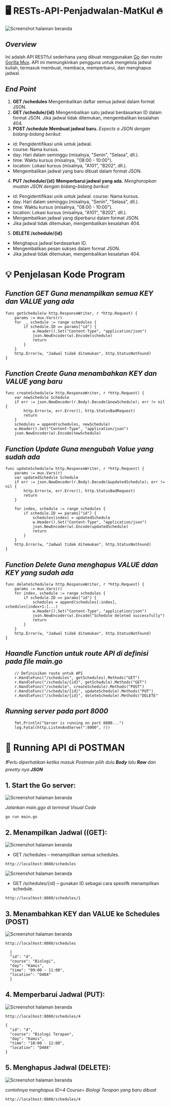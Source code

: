 # 🖥️ RESTs-API-Penjadwalan-MatKul 🔥

![Screenshot halaman beranda](Screenshot.png)

## *Overview*
Ini adalah API RESTful sederhana yang dibuat menggunakan [Go](https://go.dev/doc/) dan router [Gorilla Mux](https://github.com/gorilla/mux.git). API ini memungkinkan pengguna untuk mengelola jadwal kuliah, termasuk membuat, membaca, memperbarui, dan menghapus jadwal.

## *End Point*
1. **GET /schedules**
Mengembalikan daftar semua jadwal dalam format JSON.
2. **GET /schedule/{id}**
Mengembalikan satu jadwal berdasarkan ID dalam format JSON.
Jika jadwal tidak ditemukan, mengembalikan kesalahan 404.
3. **POST /schedule**
**Membuat jadwal baru.**
_Expects a JSON dengan bidang-bidang berikut:_
* id: Pengidentifikasi unik untuk jadwal.
* course: Nama kursus.
* day: Hari dalam seminggu (misalnya, "Senin", "Selasa", dll.).
* time: Waktu kursus (misalnya, "08:00 - 10:00").
* location: Lokasi kursus (misalnya, "A101", "B202", dll.).
* Mengembalikan jadwal yang baru dibuat dalam format JSON.
4. **PUT /schedule/{id}**
 **Memperbarui jadwal yang ada.**
_Mengharapkan muatan JSON dengan bidang-bidang berikut:_
* id: Pengidentifikasi unik untuk jadwal. course: Nama kursus.
* day: Hari dalam seminggu (misalnya, "Senin", "Selasa", dll.).
* time: Waktu kursus (misalnya, "08:00 - 10:00").
* location: Lokasi kursus (misalnya, "A101", "B202", dll.).
* Mengembalikan jadwal yang diperbarui dalam format JSON.
* Jika jadwal tidak ditemukan, mengembalikan kesalahan 404.
5. **DELETE /schedule/{id}**
* Menghapus jadwal berdasarkan ID.
* Mengembalikan pesan sukses dalam format JSON.
* Jika jadwal tidak ditemukan, mengembalikan kesalahan 404.


# 💡 Penjelasan Kode Program


## *Function GET *Guna menampilkan semua KEY dan VALUE yang ada**

```
func getSchedule(w http.ResponseWriter, r *http.Request) {
	params := mux.Vars(r)
	for _, schedule := range schedules {
		if schedule.ID == params["id"] {
			w.Header().Set("Content-Type", "application/json")
			json.NewEncoder(w).Encode(schedule)
			return
		}
	}
	http.Error(w, "Jadwal tidak ditemukan", http.StatusNotFound)
}
```

## *Function Create *Guna menambahkan KEY dan VALUE yang baru**

```
func createSchedule(w http.ResponseWriter, r *http.Request) {
	var newSchedule Schedule
	if err := json.NewDecoder(r.Body).Decode(&newSchedule); err != nil {
		http.Error(w, err.Error(), http.StatusBadRequest)
		return
	}
	schedules = append(schedules, newSchedule)
	w.Header().Set("Content-Type", "application/json")
	json.NewEncoder(w).Encode(newSchedule)
```

## *Function Update *Guna mengubah Value yang sudah ada**

```
func updateSchedule(w http.ResponseWriter, r *http.Request) {
	params := mux.Vars(r)
	var updatedSchedule Schedule
	if err := json.NewDecoder(r.Body).Decode(&updatedSchedule); err != nil {
		http.Error(w, err.Error(), http.StatusBadRequest)
		return
	}

	for index, schedule := range schedules {
		if schedule.ID == params["id"] {
			schedules[index] = updatedSchedule
			w.Header().Set("Content-Type", "application/json")
			json.NewEncoder(w).Encode(updatedSchedule)
			return
		}
	}
	http.Error(w, "Jadwal tidak ditemukan", http.StatusNotFound)
}
```


## *Function Delete *Guna  menghapus VALUE ddan KEY yang sudah ada**

```
func deleteSchedule(w http.ResponseWriter, r *http.Request) {
	params := mux.Vars(r)
	for index, schedule := range schedules {
		if schedule.ID == params["id"] {
			schedules = append(schedules[:index], schedules[index+1:]...)
			w.Header().Set("Content-Type", "application/json")
			json.NewEncoder(w).Encode("Schedule deleted successfully")
			return
		}
	}
	http.Error(w, "Jadwal tidak ditemukan", http.StatusNotFound)
}
```


## *Haandle Function untuk route API di definisi pada file *main.go**

```
	// Definisikan route untuk API
	r.HandleFunc("/schedules", getSchedules).Methods("GET")
	r.HandleFunc("/schedule/{id}", getSchedule).Methods("GET")
	r.HandleFunc("/schedule", createSchedule).Methods("POST")
	r.HandleFunc("/schedule/{id}", updateSchedule).Methods("PUT")
	r.HandleFunc("/schedule/{id}", deleteSchedule).Methods("DELETE"

```

## *Running server pada port 8000*

```
	fmt.Println("Server is running on port 8000...")
	log.Fatal(http.ListenAndServe(":8000", r))
```

# 🚀 Running API di POSTMAN
*❗Perlu diperhatikan ketika masuk Postman pilih dulu **Body** lalu **Raw** dan preetty nya **JSON***

## 1. Start the Go server: 

![Screenshot halaman beranda](Terminal.png)

*Jalankan main.ggo di terminal Visual Code*
```
go run main.go
```

## 2.  Menampilkan Jadwal ((GET):
![Screenshot halaman beranda](Screenshot.png)

* GET /schedules – menampiilkan semua schedules.

```
http://localhost:8080/schedules
```

![Screenshot halaman beranda](get_id.png)

* GET /schedules/{id} – gunakan ID sebagai cara spesiifk menampilkan schedule.

```
http://localhost:8080/schedules/1
```

## 3. Menambahkan KEY dan VALUE ke Schedules (POST)
![Screenshot halaman beranda](post.png)

```
http://localhost:8080/schedules
```

```
  {
  "id": "4",
  "course": "Biologi",
  "day": "Kamis",
  "time": "09:00 - 11:00",
  "location": "D404"
  }
```

## 4. Memperbarui Jadwal (PUT):
![Screenshot halaman beranda](put.png)

```
http://localhost:8080/schedules/4
```


```
{
  "id": "4",
  "course": "Biologi Terapan",
  "day": "Kamis",
  "time": "10:00 - 12:00",
  "location": "D404"
}
```


## 5. Menghapus Jadwal (DELETE):
![Screenshot halaman beranda](delete.png)

*contohnya menghapus ID=4 Course= Biologi Terapan yang baru dibuat*

```
http://localhost:8080/schedules/4
```
